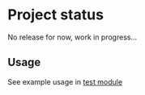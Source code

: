 # Project status

No release for now, work in progress...

## Usage

See example usage in [test module](https://github.com/KostyaTretyak/ng-stack/tree/master/projects/api-mock/src/lib/test)
